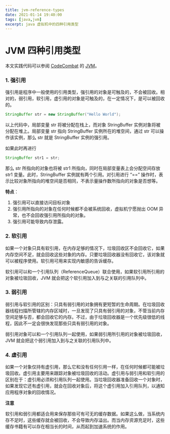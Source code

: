```yaml
---
title: jvm-reference-types
date: 2021-01-14 19:40:00
tags: [java,jvm]
excerpt: java 虚拟机中的四种引用类型
---
```


# JVM 四种引用类型

本文实践代码可以参阅 [CodeCombat](https://github.com/Starriers/CodeCombat) 的 [JVM](https://github.com/Starriers/CodeCombat/tree/master/JVM/src/main/java/org/starrier/codecombat)。

### 1. 强引用

强引用是程序中一般使用的引用类型，强引用的对象是可触及的，不会被回收。相对的，弱引用，软引用，虚引用的对象是可触及的，在一定情况下，是可以被回收的。

```Java
StringBuffer str = new StringBuffer("Hello World");
```

以上代码中，局部变量 str 将被分配在栈上，而对象 StringBuffer 实例对象将被分配在堆上。局部变量 str 指向 StringBuffer 实例所在的堆空间，通过 str 可以操作该实例，那么 str 就是 StringBuffer 实例的强引用。

如果此时再进行

``` java
StringBuffer str1 = str;
```

那么 str 所指向的对象也将被 str1 所指向，同时在局部变量表上会分配空间存放 str1 变量。此时，StringBuffer 实例就有两个引用。对引用进行 “==” 操作时，表示比较对象所指向的堆空间是否相同，不表示量操作数所指向的对象是否想等。

**特点**：

 1. 强引用可以直接访问目标对象
 2. 强引用所指向的对象在任何时候都不会被系统回收，虚拟机宁愿抛出 OOM 异常，也不会回收强引用所指向的对象。
 3. 强引用可能导致内存泄露。

### 2. 软引用

如果一个对象只具有软引用，在内存足够的情况下，垃圾回收区不会回收它，如果内存空间不足，就会回收这些对象的内存。只要垃圾回收器没有回收它，该对象就可以被程序使用。软引用可用来实现内敏感的告诉缓存。

软引用可以和一个引用队列（ReferenceQueue）联合使用，如果软引用所引用的对象被垃圾回收，JVM 就会把这个软引用加入到与之关联的引用队列中。

### 3. 弱引用

弱引用与软引用的区别：只具有弱引用的对象拥有更短暂的生命周期。在垃圾回收器线程扫描所管辖的内存区域时，一旦发现了只具有弱引用的对象，不管当前内存空间足够与否，都会回收它的内存。不过，由于垃圾回收器是一个优先级很低的线程，因此不一定会很快发现那些只具有弱引用的对象。

弱引用对象可以和一个引用队列一起使用，如果弱引用所引用的对象被垃圾回收，JVM 就会把这个弱引用加入到与之关联的引用队列中。

### 4. 虚引用

如果一个对象仅持有虚引用，那么它和没有任何引用一样，在任何时候都可能被垃圾回收。虚引用主要用来跟踪对象被垃圾回收的活动。虚引用与弱引用和软引用的区别在于：虚引用必须和引用队列一起使用。当垃圾回收器准备回收一个对象时，如果发现它还有虚引用，就会在回收对象后，将这个虚引用加入引用队列，以通知应用程序对象的回收情况。

**注意**

软引用和弱引用都适合用来保存那些可有可无的缓存数据。如果这么做，当系统内存不足时，这些缓存就会被回收，不会导致内存溢出。而当内存资源充足时，这些缓存书籍有可以存在相当长的时间，从而起到加速系统的作用。
